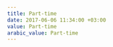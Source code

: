 ```yaml
---
title: Part-time
date: 2017-06-06 11:34:00 +03:00
value: Part-time
arabic_value: Part-time
---
```


